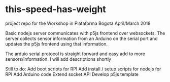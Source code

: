 # this-speed-has-weight
project repo for the Workshop in Plataforma Bogota April/March 2018

Basic nodejs server communicates with p5js frontend over websockets.
The server collects sensor information from an Arduino on the serial port and updates the p5js frontend using that information.

The arduio serial protocol is straight forward and easy add to more sensors/information. I will add descriptions shortly

Still to do:
Add boot scripts for RPI
Add install / setup scripts for nodejs for RPI
Add Arduino code
Extend socket API
Develop p5js template
